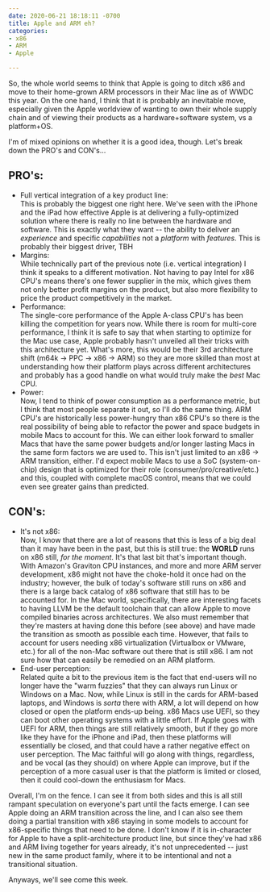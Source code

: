 ```yaml
---
date: 2020-06-21 18:18:11 -0700
title: Apple and ARM eh?
categories:
- x86
- ARM
- Apple

---
```

So, the whole world seems to think that Apple is going to ditch x86 and move to their home-grown ARM processors in their Mac line as of WWDC this year.  On the one hand, I think that it is probably an inevitable move, especially given the Apple worldview of wanting to own their whole supply chain and of viewing their products as a hardware+software system, vs a platform+OS.  

I'm of mixed opinions on whether it is a good idea, though.  Let's break down the PRO's and CON's...

## PRO's:

* Full vertical integration of a key product line:  
  This is probably the biggest one right here.  We've seen with the iPhone and the iPad how effective Apple is at delivering a fully-optimized solution where there is really no line between the hardware and software.  This is exactly what they want -- the ability to deliver an _experience_ and specific _capabilities_ not a _platform_ with _features_. This is probably their biggest driver, TBH
* Margins:  
  While technically part of the previous note (i.e. vertical integration) I think it speaks to a different motivation.  Not having to pay Intel for x86 CPU's means there's one fewer supplier in the mix, which gives them not only better profit margins on the product, but also more flexibility to price the product competitively in the market.
* Performance:  
  The single-core performance of the Apple A-class CPU's has been killing the competition for years now.  While there is room for multi-core performance, I think it is safe to say that when starting to optimize for the Mac use case, Apple probably hasn't unveiled all their tricks with this architecture yet.  What's more, this would be their 3rd architecture shift (m64k -> PPC -> x86 -> ARM) so they are more skilled than most at understanding how their platform plays across different architectures and probably has a good handle on what would truly make the _best_ Mac CPU.
* Power:  
  Now, I tend to think of power consumption as a performance metric, but I think that most people separate it out, so I'll do the same thing.  ARM CPU's are historically less power-hungry than x86 CPU's so there is the real possibility of being able to refactor the power and space budgets in mobile Macs to account for this.  We can either look forward to smaller Macs that have the same power budgets and/or longer lasting Macs in the same form factors we are used to.  This isn't just limited to an x86 -> ARM transition, either.  I'd expect mobile Macs to use a SoC (system-on-chip) design that is optimized for their role (consumer/pro/creative/etc.) and this, coupled with complete macOS control, means that we could even see greater gains than predicted.

## CON's:

* It's not x86:  
  Now, I know that there are a lot of reasons that this is less of a big deal than it may have been in the past, but this is still true: the **WORLD** runs on x86 still, _for the moment_.  It's that last bit that's important though.  With Amazon's Graviton CPU instances, and more and more ARM server development, x86 might not have the choke-hold it once had on the industry; however, the bulk of today's software still runs on x86 and there is a large back catalog of x86 software that still has to be accounted for.  In the Mac world, specifically, there are interesting facets to having LLVM be the default toolchain that can allow Apple to move compiled binaries across architectures. We also must remember that they're masters at having done this before (see above) and have made the transition as smooth as possible each time.  However, that fails to account for users needing x86 virtualization (Virtualbox or VMware, etc.) for all of the non-Mac software out there that is still x86.  I am not sure how that can easily be remedied on an ARM platform.
* End-user perception:  
  Related quite a bit to the previous item is the fact that end-users will no longer have the "warm fuzzies" that they can always run Linux or Windows on a Mac.  Now, while Linux is still in the cards for ARM-based laptops, and Windows is _sorta_ there with ARM, a lot will depend on how closed or open the platform ends-up being.  x86 Macs use UEFI, so they can boot other operating systems with a little effort.  If Apple goes with UEFI for ARM, then things are still relatively smooth, but if they go more like they have for the iPhone and iPad, then these platforms will essentially be closed, and that could have a rather negative effect on user perception.  The Mac faithful will go along with things, regardless, and be vocal (as they should) on where Apple can improve, but if the perception of a more casual user is that the platform is limited or closed, then it could cool-down the enthusiasm for Macs.

Overall, I'm on the fence.  I can see it from both sides and this is all still rampant speculation on everyone's part until the facts emerge.  I can see Apple doing an ARM transition across the line, and I can also see them doing a partial transition with x86 staying in some models to account for x86-specific things that need to be done.  I don't know if it is in-character for Apple to have a split-architecture product line, but since they've had x86 and ARM living together for years already, it's not unprecedented -- just new in the same product family, where it to be intentional and not a transitional situation.

Anyways, we'll see come this week.  